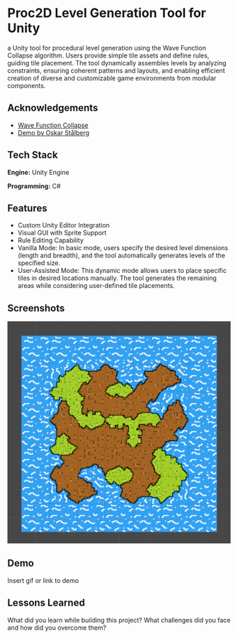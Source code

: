 
# Proc2D Level Generation Tool for Unity

a Unity tool for procedural level generation using the Wave Function Collapse algorithm. Users provide simple tile assets and define rules, guiding tile placement. The tool dynamically assembles levels by analyzing constraints, ensuring coherent patterns and layouts, and enabling efficient creation of diverse and customizable game environments from modular components.


## Acknowledgements

 - [Wave Function Collapse](https://github.com/mxgmn/WaveFunctionCollapse)
 - [Demo by Oskar Stålberg](https://oskarstalberg.com/game/wave/wave.html)



## Tech Stack

**Engine:** Unity Engine

**Programming:** C#


## Features

- Custom Unity Editor Integration
- Visual GUI with Sprite Support
- Rule Editing Capability
- Vanilla Mode: In basic mode, users specify the desired level dimensions (length and breadth), and the tool automatically generates levels of the specified size.
- User-Assisted Mode: This dynamic mode allows users to place specific tiles in desired locations manually. The tool generates the remaining areas while considering user-defined tile placements.


## Screenshots

![App Screenshot](https://raw.githubusercontent.com/suvamjyoti/UNITY_PCGTool/main/RAW/Screenshot_%20(1).png)



## Demo

Insert gif or link to demo


## Lessons Learned

What did you learn while building this project? What challenges did you face and how did you overcome them?

